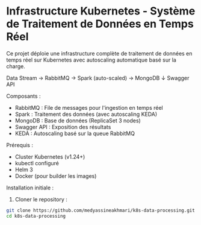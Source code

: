 # Infrastructure Kubernetes - Système de Traitement de Données en Temps Réel

Ce projet déploie une infrastructure complète de traitement de données en temps réel sur Kubernetes avec autoscaling automatique basé sur la charge.

Data Stream → RabbitMQ → Spark (auto-scaled) → MongoDB
                              ↓
                        Swagger API

Composants :

- RabbitMQ : File de messages pour l'ingestion en temps réel  
- Spark : Traitement des données (avec autoscaling KEDA)  
- MongoDB : Base de données (ReplicaSet 3 nodes)  
- Swagger API : Exposition des résultats  
- KEDA : Autoscaling basé sur la queue RabbitMQ  

Prérequis :

- Cluster Kubernetes (v1.24+)  
- kubectl configuré  
- Helm 3  
- Docker (pour builder les images)  

Installation initiale :

1. Cloner le repository :
```bash
git clone https://github.com/medyassineakhmari/k8s-data-processing.git
cd k8s-data-processing
